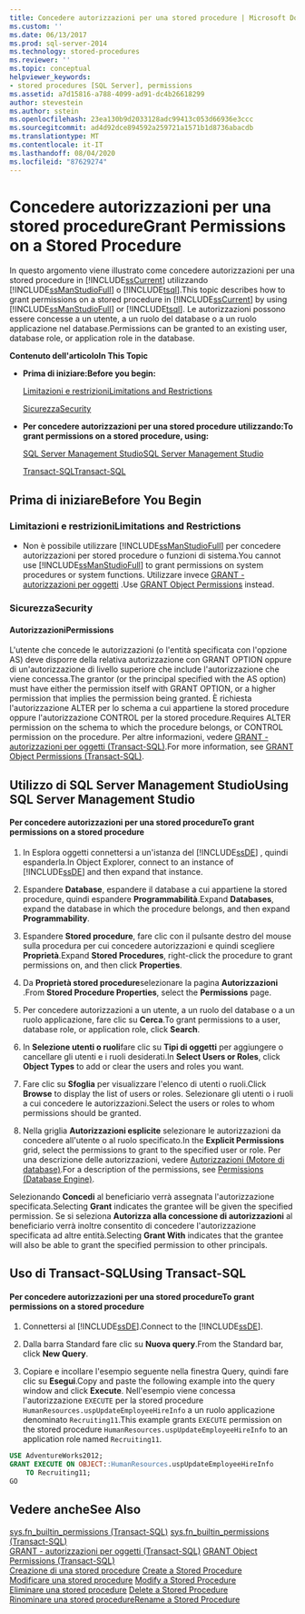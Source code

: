 ```yaml
---
title: Concedere autorizzazioni per una stored procedure | Microsoft Docs
ms.custom: ''
ms.date: 06/13/2017
ms.prod: sql-server-2014
ms.technology: stored-procedures
ms.reviewer: ''
ms.topic: conceptual
helpviewer_keywords:
- stored procedures [SQL Server], permissions
ms.assetid: a7d15816-a788-4099-ad91-dc4b26618299
author: stevestein
ms.author: sstein
ms.openlocfilehash: 23ea130b9d2033128adc99413c053d66936e3ccc
ms.sourcegitcommit: ad4d92dce894592a259721a1571b1d8736abacdb
ms.translationtype: MT
ms.contentlocale: it-IT
ms.lasthandoff: 08/04/2020
ms.locfileid: "87629274"
---
```

# <a name="grant-permissions-on-a-stored-procedure"></a><span data-ttu-id="886a9-102">Concedere autorizzazioni per una stored procedure</span><span class="sxs-lookup"><span data-stu-id="886a9-102">Grant Permissions on a Stored Procedure</span></span>
  <span data-ttu-id="886a9-103">In questo argomento viene illustrato come concedere autorizzazioni per una stored procedure in [!INCLUDE[ssCurrent](../../includes/sscurrent-md.md)] utilizzando [!INCLUDE[ssManStudioFull](../../includes/ssmanstudiofull-md.md)] o [!INCLUDE[tsql](../../includes/tsql-md.md)].</span><span class="sxs-lookup"><span data-stu-id="886a9-103">This topic describes how to grant permissions on a stored procedure in [!INCLUDE[ssCurrent](../../includes/sscurrent-md.md)] by using [!INCLUDE[ssManStudioFull](../../includes/ssmanstudiofull-md.md)] or [!INCLUDE[tsql](../../includes/tsql-md.md)].</span></span> <span data-ttu-id="886a9-104">Le autorizzazioni possono essere concesse a un utente, a un ruolo del database o a un ruolo applicazione nel database.</span><span class="sxs-lookup"><span data-stu-id="886a9-104">Permissions can be granted to an existing user, database role, or application role in the database.</span></span>  
  
 <span data-ttu-id="886a9-105">**Contenuto dell'articolo**</span><span class="sxs-lookup"><span data-stu-id="886a9-105">**In This Topic**</span></span>  
  
-   <span data-ttu-id="886a9-106">**Prima di iniziare:**</span><span class="sxs-lookup"><span data-stu-id="886a9-106">**Before you begin:**</span></span>  
  
     [<span data-ttu-id="886a9-107">Limitazioni e restrizioni</span><span class="sxs-lookup"><span data-stu-id="886a9-107">Limitations and Restrictions</span></span>](#Restrictions)  
  
     [<span data-ttu-id="886a9-108">Sicurezza</span><span class="sxs-lookup"><span data-stu-id="886a9-108">Security</span></span>](#Security)  
  
-   <span data-ttu-id="886a9-109">**Per concedere autorizzazioni per una stored procedure utilizzando:**</span><span class="sxs-lookup"><span data-stu-id="886a9-109">**To grant permissions on a stored procedure, using:**</span></span>  
  
     [<span data-ttu-id="886a9-110">SQL Server Management Studio</span><span class="sxs-lookup"><span data-stu-id="886a9-110">SQL Server Management Studio</span></span>](#SSMSProcedure)  
  
     [<span data-ttu-id="886a9-111">Transact-SQL</span><span class="sxs-lookup"><span data-stu-id="886a9-111">Transact-SQL</span></span>](#TsqlProcedure)  
  
##  <a name="before-you-begin"></a><a name="BeforeYouBegin"></a> <span data-ttu-id="886a9-112">Prima di iniziare</span><span class="sxs-lookup"><span data-stu-id="886a9-112">Before You Begin</span></span>  
  
###  <a name="limitations-and-restrictions"></a><a name="Restrictions"></a> <span data-ttu-id="886a9-113">Limitazioni e restrizioni</span><span class="sxs-lookup"><span data-stu-id="886a9-113">Limitations and Restrictions</span></span>  
  
-   <span data-ttu-id="886a9-114">Non è possibile utilizzare [!INCLUDE[ssManStudioFull](../../includes/ssmanstudiofull-md.md)] per concedere autorizzazioni per stored procedure o funzioni di sistema.</span><span class="sxs-lookup"><span data-stu-id="886a9-114">You cannot use [!INCLUDE[ssManStudioFull](../../includes/ssmanstudiofull-md.md)] to grant permissions on system procedures or system functions.</span></span> <span data-ttu-id="886a9-115">Utilizzare invece [GRANT - autorizzazioni per oggetti](/sql/t-sql/statements/grant-object-permissions-transact-sql) .</span><span class="sxs-lookup"><span data-stu-id="886a9-115">Use [GRANT Object Permissions](/sql/t-sql/statements/grant-object-permissions-transact-sql) instead.</span></span>  
  
###  <a name="security"></a><a name="Security"></a> <span data-ttu-id="886a9-116">Sicurezza</span><span class="sxs-lookup"><span data-stu-id="886a9-116">Security</span></span>  
  
####  <a name="permissions"></a><a name="Permissions"></a> <span data-ttu-id="886a9-117">Autorizzazioni</span><span class="sxs-lookup"><span data-stu-id="886a9-117">Permissions</span></span>  
 <span data-ttu-id="886a9-118">L'utente che concede le autorizzazioni (o l'entità specificata con l'opzione AS) deve disporre della relativa autorizzazione con GRANT OPTION oppure di un'autorizzazione di livello superiore che include l'autorizzazione che viene concessa.</span><span class="sxs-lookup"><span data-stu-id="886a9-118">The grantor (or the principal specified with the AS option) must have either the permission itself with GRANT OPTION, or a higher permission that implies the permission being granted.</span></span> <span data-ttu-id="886a9-119">È richiesta l'autorizzazione ALTER per lo schema a cui appartiene la stored procedure oppure l'autorizzazione CONTROL per la stored procedure.</span><span class="sxs-lookup"><span data-stu-id="886a9-119">Requires ALTER permission on the schema to which the procedure belongs, or CONTROL permission on the procedure.</span></span> <span data-ttu-id="886a9-120">Per altre informazioni, vedere [GRANT - autorizzazioni per oggetti &#40;Transact-SQL&#41;](/sql/t-sql/statements/grant-object-permissions-transact-sql).</span><span class="sxs-lookup"><span data-stu-id="886a9-120">For more information, see [GRANT Object Permissions &#40;Transact-SQL&#41;](/sql/t-sql/statements/grant-object-permissions-transact-sql).</span></span>  
  
##  <a name="using-sql-server-management-studio"></a><a name="SSMSProcedure"></a> <span data-ttu-id="886a9-121">Utilizzo di SQL Server Management Studio</span><span class="sxs-lookup"><span data-stu-id="886a9-121">Using SQL Server Management Studio</span></span>  
  
#### <a name="to-grant-permissions-on-a-stored-procedure"></a><span data-ttu-id="886a9-122">Per concedere autorizzazioni per una stored procedure</span><span class="sxs-lookup"><span data-stu-id="886a9-122">To grant permissions on a stored procedure</span></span>  
  
1.  <span data-ttu-id="886a9-123">In Esplora oggetti connettersi a un'istanza del [!INCLUDE[ssDE](../../../includes/ssde-md.md)] , quindi espanderla.</span><span class="sxs-lookup"><span data-stu-id="886a9-123">In Object Explorer, connect to an instance of [!INCLUDE[ssDE](../../../includes/ssde-md.md)] and then expand that instance.</span></span>  
  
2.  <span data-ttu-id="886a9-124">Espandere **Database**, espandere il database a cui appartiene la stored procedure, quindi espandere **Programmabilità**.</span><span class="sxs-lookup"><span data-stu-id="886a9-124">Expand **Databases**, expand the database in which the procedure belongs, and then expand **Programmability**.</span></span>  
  
3.  <span data-ttu-id="886a9-125">Espandere **Stored procedure**, fare clic con il pulsante destro del mouse sulla procedura per cui concedere autorizzazioni e quindi scegliere **Proprietà**.</span><span class="sxs-lookup"><span data-stu-id="886a9-125">Expand **Stored Procedures**, right-click the procedure to grant permissions on, and then click **Properties**.</span></span>  
  
4.  <span data-ttu-id="886a9-126">Da **Proprietà stored procedure**selezionare la pagina **Autorizzazioni** .</span><span class="sxs-lookup"><span data-stu-id="886a9-126">From **Stored Procedure Properties**, select the **Permissions** page.</span></span>  
  
5.  <span data-ttu-id="886a9-127">Per concedere autorizzazioni a un utente, a un ruolo del database o a un ruolo applicazione, fare clic su **Cerca**.</span><span class="sxs-lookup"><span data-stu-id="886a9-127">To grant permissions to a user, database role, or application role, click **Search**.</span></span>  
  
6.  <span data-ttu-id="886a9-128">In **Selezione utenti o ruoli**fare clic su **Tipi di oggetti** per aggiungere o cancellare gli utenti e i ruoli desiderati.</span><span class="sxs-lookup"><span data-stu-id="886a9-128">In **Select Users or Roles**, click **Object Types** to add or clear the users and roles you want.</span></span>  
  
7.  <span data-ttu-id="886a9-129">Fare clic su **Sfoglia** per visualizzare l'elenco di utenti o ruoli.</span><span class="sxs-lookup"><span data-stu-id="886a9-129">Click **Browse** to display the list of users or roles.</span></span> <span data-ttu-id="886a9-130">Selezionare gli utenti o i ruoli a cui concedere le autorizzazioni.</span><span class="sxs-lookup"><span data-stu-id="886a9-130">Select the users or roles to whom permissions should be granted.</span></span>  
  
8.  <span data-ttu-id="886a9-131">Nella griglia **Autorizzazioni esplicite** selezionare le autorizzazioni da concedere all'utente o al ruolo specificato.</span><span class="sxs-lookup"><span data-stu-id="886a9-131">In the **Explicit Permissions** grid, select the permissions to grant to the specified user or role.</span></span> <span data-ttu-id="886a9-132">Per una descrizione delle autorizzazioni, vedere [Autorizzazioni &#40;Motore di database&#41;](../security/permissions-database-engine.md).</span><span class="sxs-lookup"><span data-stu-id="886a9-132">For a description of the permissions, see [Permissions &#40;Database Engine&#41;](../security/permissions-database-engine.md).</span></span>  
  
 <span data-ttu-id="886a9-133">Selezionando **Concedi** al beneficiario verrà assegnata l'autorizzazione specificata.</span><span class="sxs-lookup"><span data-stu-id="886a9-133">Selecting **Grant** indicates the grantee will be given the specified permission.</span></span> <span data-ttu-id="886a9-134">Se si seleziona **Autorizza alla concessione di autorizzazioni** al beneficiario verrà inoltre consentito di concedere l'autorizzazione specificata ad altre entità.</span><span class="sxs-lookup"><span data-stu-id="886a9-134">Selecting **Grant With** indicates that the grantee will also be able to grant the specified permission to other principals.</span></span>  
  
##  <a name="using-transact-sql"></a><a name="TsqlProcedure"></a> <span data-ttu-id="886a9-135">Uso di Transact-SQL</span><span class="sxs-lookup"><span data-stu-id="886a9-135">Using Transact-SQL</span></span>  
  
#### <a name="to-grant-permissions-on-a-stored-procedure"></a><span data-ttu-id="886a9-136">Per concedere autorizzazioni per una stored procedure</span><span class="sxs-lookup"><span data-stu-id="886a9-136">To grant permissions on a stored procedure</span></span>  
  
1.  <span data-ttu-id="886a9-137">Connettersi al [!INCLUDE[ssDE](../../../includes/ssde-md.md)].</span><span class="sxs-lookup"><span data-stu-id="886a9-137">Connect to the [!INCLUDE[ssDE](../../../includes/ssde-md.md)].</span></span>  
  
2.  <span data-ttu-id="886a9-138">Dalla barra Standard fare clic su **Nuova query**.</span><span class="sxs-lookup"><span data-stu-id="886a9-138">From the Standard bar, click **New Query**.</span></span>  
  
3.  <span data-ttu-id="886a9-139">Copiare e incollare l'esempio seguente nella finestra Query, quindi fare clic su **Esegui**.</span><span class="sxs-lookup"><span data-stu-id="886a9-139">Copy and paste the following example into the query window and click **Execute**.</span></span> <span data-ttu-id="886a9-140">Nell'esempio viene concessa l'autorizzazione `EXECUTE` per la stored procedure `HumanResources.uspUpdateEmployeeHireInfo` a un ruolo applicazione denominato `Recruiting11`.</span><span class="sxs-lookup"><span data-stu-id="886a9-140">This example grants `EXECUTE` permission on the stored procedure `HumanResources.uspUpdateEmployeeHireInfo` to an application role named `Recruiting11`.</span></span>  
  
```sql  
USE AdventureWorks2012;   
GRANT EXECUTE ON OBJECT::HumanResources.uspUpdateEmployeeHireInfo  
    TO Recruiting11;  
GO  
```  
  
## <a name="see-also"></a><span data-ttu-id="886a9-141">Vedere anche</span><span class="sxs-lookup"><span data-stu-id="886a9-141">See Also</span></span>  
 <span data-ttu-id="886a9-142">[sys.fn_builtin_permissions &#40;Transact-SQL&#41;](/sql/relational-databases/system-functions/sys-fn-builtin-permissions-transact-sql) </span><span class="sxs-lookup"><span data-stu-id="886a9-142">[sys.fn_builtin_permissions &#40;Transact-SQL&#41;](/sql/relational-databases/system-functions/sys-fn-builtin-permissions-transact-sql) </span></span>  
 <span data-ttu-id="886a9-143">[GRANT - autorizzazioni per oggetti &#40;Transact-SQL&#41;](/sql/t-sql/statements/grant-object-permissions-transact-sql) </span><span class="sxs-lookup"><span data-stu-id="886a9-143">[GRANT Object Permissions &#40;Transact-SQL&#41;](/sql/t-sql/statements/grant-object-permissions-transact-sql) </span></span>  
 <span data-ttu-id="886a9-144">[Creazione di una stored procedure](../stored-procedures/create-a-stored-procedure.md) </span><span class="sxs-lookup"><span data-stu-id="886a9-144">[Create a Stored Procedure](../stored-procedures/create-a-stored-procedure.md) </span></span>  
 <span data-ttu-id="886a9-145">[Modificare una stored procedure](modify-a-stored-procedure.md) </span><span class="sxs-lookup"><span data-stu-id="886a9-145">[Modify a Stored Procedure](modify-a-stored-procedure.md) </span></span>  
 <span data-ttu-id="886a9-146">[Eliminare una stored procedure](../stored-procedures/delete-a-stored-procedure.md) </span><span class="sxs-lookup"><span data-stu-id="886a9-146">[Delete a Stored Procedure](../stored-procedures/delete-a-stored-procedure.md) </span></span>  
 [<span data-ttu-id="886a9-147">Rinominare una stored procedure</span><span class="sxs-lookup"><span data-stu-id="886a9-147">Rename a Stored Procedure</span></span>](rename-a-stored-procedure.md)  
  
  
